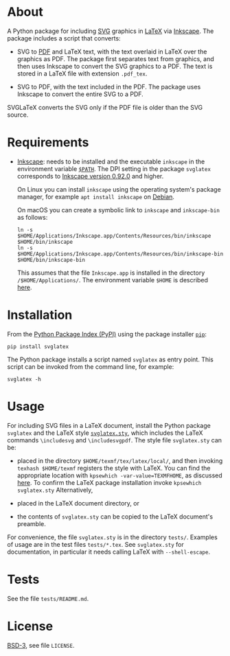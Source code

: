# About

A Python package for including [SVG](
    https://en.wikipedia.org/wiki/Scalable_Vector_Graphics)
graphics in [LaTeX](https://en.wikipedia.org/wiki/LaTeX) via [Inkscape](
    https://inkscape.org).
The package includes a script that converts:

- SVG to [PDF](https://en.wikipedia.org/wiki/PDF) and LaTeX text,
  with the text overlaid in LaTeX over the graphics as PDF.
  The package first separates text from graphics, and then uses Inkscape to
  convert the SVG graphics to a PDF. The text is stored in a LaTeX file with
  extension `.pdf_tex`.

- SVG to PDF, with the text included in the PDF. The package uses Inkscape to
  convert the entire SVG to a PDF.

SVGLaTeX converts the SVG only if the PDF file is older than the SVG source.


# Requirements

- [Inkscape](https://en.wikipedia.org/wiki/Inkscape): needs to be installed and
  the executable `inkscape` in the environment variable
  [`$PATH`](https://en.wikipedia.org/wiki/PATH_(variable)).
  The DPI setting in the package `svglatex` corresponds to
  [Inkscape version 0.92.0](https://inkscape.org/release/inkscape-0.92/)
  and higher.

  On Linux you can install `inkscape` using the operating system's package
  manager, for example `apt install inkscape` on [Debian](
      https://www.debian.org).

  On macOS you can create a symbolic link to `inkscape` and `inkscape-bin`
  as follows:

  ```shell
  ln -s $HOME/Applications/Inkscape.app/Contents/Resources/bin/inkscape $HOME/bin/inkscape
  ln -s $HOME/Applications/Inkscape.app/Contents/Resources/bin/inkscape-bin $HOME/bin/inkscape-bin
  ```

  This assumes that the file `Inkscape.app` is installed in the directory
  `/$HOME/Applications/`. The environment variable `$HOME` is described [here](
      https://en.wikipedia.org/wiki/Environment_variable#Examples).


# Installation

From the [Python Package Index (PyPI)](https://pypi.org) using the
package installer [`pip`](https://pip.pypa.io):

```shell
pip install svglatex
```

The Python package installs a script named `svglatex` as entry point.
This script can be invoked from the command line, for example:

```shell
svglatex -h
```


# Usage

For including SVG files in a LaTeX document, install the Python package `svglatex`
and the LaTeX style [`svglatex.sty`](
    https://github.com/johnyf/latex_packages/blob/main/svglatex.sty),
which includes the LaTeX commands `\includesvg` and `\includesvgpdf`.
The style file `svglatex.sty` can be:

- placed in the directory `$HOME/texmf/tex/latex/local/`, and then invoking
  `texhash $HOME/texmf` registers the style with LaTeX.
  You can find the appropriate location with
  `kpsewhich -var-value=TEXMFHOME`, as discussed [here](
      https://tex.stackexchange.com/a/1138/8666).
  To confirm the LaTeX package installation invoke
  `kpsewhich svglatex.sty`
  Alternatively,

- placed in the LaTeX document directory, or

- the contents of `svglatex.sty` can be copied to the LaTeX document's preamble.

For convenience, the file `svglatex.sty` is in the directory `tests/`.
Examples of usage are in the test files `tests/*.tex`.
See `svglatex.sty` for documentation, in particular it needs calling LaTeX
with `--shell-escape`.


# Tests

See the file `tests/README.md`.


# License

[BSD-3](https://opensource.org/licenses/BSD-3-Clause), see file `LICENSE`.
